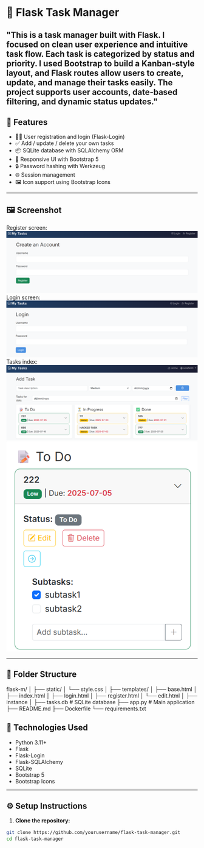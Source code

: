 # 📝 Flask Task Manager

"This is a task manager built with Flask. I focused on clean user experience and intuitive task flow. Each task is categorized by status and priority. I used Bootstrap to build a Kanban-style layout, and Flask routes allow users to create, update, and manage their tasks easily. The project supports user accounts, date-based filtering, and dynamic status updates."
---

## 🚀 Features

- 🧑‍💼 User registration and login (Flask-Login)
- ✅ Add / update / delete your own tasks
- 📦 SQLite database with SQLAlchemy ORM
- 🎨 Responsive UI with Bootstrap 5
- 🔒 Password hashing with Werkzeug
- 🌐 Session management
- 🖼️ Icon support using Bootstrap Icons

---

## 🖼️ Screenshot

Register screen:
![alt text](image.png)
Login screen:
![alt text](image-1.png)
Tasks index:
![alt text](image-3.png)
![alt text](image-4.png)

---

## 📁 Folder Structure
flask-m/
│
├── static/
│ └── style.css
│
├── templates/
│ ├── base.html
│ ├── index.html
│ ├── login.html
│ ├── register.html
│ └── edit.html
│
├── instance
│ ├── tasks.db # SQLite database
├── app.py # Main application
├── README.md
├── Dockerfile
└── requirements.txt
## 🧰 Technologies Used

- Python 3.11+
- Flask
- Flask-Login
- Flask-SQLAlchemy
- SQLite
- Bootstrap 5
- Bootstrap Icons

---

## ⚙️ Setup Instructions

1. **Clone the repository:**

```bash
git clone https://github.com/yourusername/flask-task-manager.git
cd flask-task-manager
